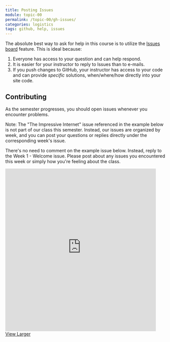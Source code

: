 ```yaml
---
title: Posting Issues
module: topic-00
permalink: /topic-00/gh-issues/
categories: logistics
tags: github, help, issues
---
```


<div class="divider-heading"></div>


The absolute best way to ask for help in this course is to utilize the <a href="{{ site.git_address }}-resources/issues/" target="_blank">Issues board</a> feature. This is ideal because:

1. Everyone has access to your question and can help respond.
2. It is easier for your instructor to reply to Issues than to e-mails.
3. If you push changes to GitHub, your instructor has access to your code and can provide _specific_ solutions, when/where/how directly into your site code.


## Contributing
As the semester progresses, you should open issues whenever you encounter problems.

Note: The "The Impressive Internet" issue referenced in the example below is not part of our class this semester. Instead, our issues are organized by week, and you can post your questions or replies directly under the corresponding week's issue. 

There's no need to comment on the example issue below. Instead, reply to the Week 1 - Welcome issue. Please post about any issues you encountered this week or simply how you're feeling about the class.

<iframe src="https://umontanamediaarts.com/MART341/wp-admin/admin-ajax.php?action=h5p_embed&id=14" width="473" height="509" frameborder="0" allowfullscreen="allowfullscreen"></iframe><script src="https://umontanamediaarts.com/MART341/wp-content/plugins/h5p/h5p-php-library/js/h5p-resizer.js" charset="UTF-8"></script>
<a href="https://umontanamediaarts.com/MART341/wp-admin/admin-ajax.php?action=h5p_embed&id=14" class="btn btn-default btn-xs" target="_blank">View Larger</a>
<!--<iframe src="https://h5p.org/h5p/embed/416838" width="1090" height="794" frameborder="0" allowfullscreen="allowfullscreen"></iframe>
<a href="https://h5p.org/node/416838" class="btn btn-default btn-xs" target="_blank">View Larger</a>-->
